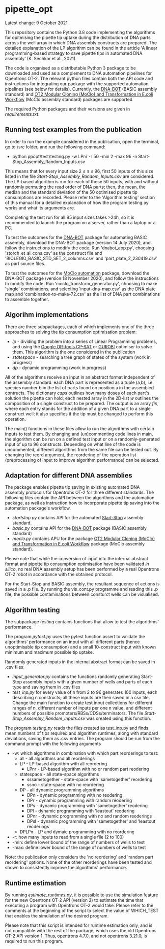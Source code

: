 # pipette_opt

Latest change: 9 October 2021

This repository contains the Python 3.8 code implementing the algorithms for opitmising the pipette tip uptake during the distribution of DNA parts across the well array in which DNA assembly constructs are prepared. The detailed explanation of the LP algorithm can be found in the article 'A linear programming-based strategy to save pipette tips in automated DNA assembly' (K. Sechkar et al., 2021).

The code is organised as a distributable Python 3 package to be downloaded and used as a complement to DNA automation pipelines for Opentrons OT-2. The relevant python files contain both the API code and instructions for integrating our package with the supported automation pipelines (see below for details).  Currently, the [DNA-BOT](https://github.com/BASIC-DNA-ASSEMBLY/DNA-BOT) (BASIC assembly standard) and [OT2 Modular Cloning (MoClo) and Transformation in E.coli Workflow](https://github.com/DAMPLAB/OT2-MoClo-Transformation-Ecoli) (MoClo assembly standard) packages are supported.

The required Python packages and their versions are given in _requirements.txt_.

## Running test examples from the publication

In order to run the example considered in the publication, open the terminal, go to /src folder, and run the following command:
* python ppopt/test/testing.py -w LPnr -r 50 -min 2 -max 96 -n Start-Stop_Assembly_Random_Inputs.csv

This means that for every input size 2 &#8804; n &#8804; 96, first 50 inputs of this size listed in the file _Start-Stop_Assembly_Random_Inputs.csv_ are considered. 
The LP-based algorithm is run for each of these 50 inputs, with and without randomly permuting the read order of DNA parts;
then, the mean, the median and the standard deviation of the 50 optimised pipette tip consumptions are recorded.
Please refer to the 'Algorithm testing' section of this manual for a detailed explanation of how the program testing.py works and what its arguments are.

Completing the test run for all 95 input sizes takes >24h, so it is recommended to launch the program on a server,
rather than a laptop or a PC. 

To test the outcomes for the [DNA-BOT](https://github.com/BASIC-DNA-ASSEMBLY/DNA-BOT) package for automating BASIC assembly, download the DNA-BOT package (version 14 July 2020), and follow the instructions to modify the code.
Run 'dnabot_app.py', choosing 'storch_et_al_cons.csv' as the construct file and 'BIOLEGIO_BASIC_STD_SET_2_columns.csv' and 'part_plate_2_230419.csv' as part source files.

To test the outcomes for the [MoClo automation](https://github.com/DAMPLAB/OT2-MoClo-Transformation-Ecoli) package, download the DNA-BOT package (version 18 November 2020), and follow the instructions to modify the code.
Run 'moclo_transform_generator.py', choosing to make 'single' combinations, and selecting 'input-dna-map.csv' as the DNA plate map and 'combination-to-make-72.csv' as the list of DNA part combinations to assemble together. 

## Algorihm implementations
There are three subpackages, each of which implements one of the three approaches to solving the tip consumption optimisation problem:
* _lp_ - dividing the problem into a series of Linear Programming problems, and using the [Google OR-tools CP-SAT](https://developers.google.com/optimization/cp/cp_solver) or [GUROBI](https://www.gurobi.com/) optimiser to solve them. This algorithm is the one considered in the publication
* _statespace_ - searching a tree graph of states of the system (work in progress)
* _dp_ - dynamic programming (work in progress)

All of the algorithms receive an input in an abstract format independent of the assembly standard: each DNA part is represented as a tuple (a,b), i.e. species number b in the list of parts found on position a in the assembled contructs. The dictionary _caps_  outlines how many doses of each part's solution the pipette can hold; each nested array in the  2D-list _w_ outlines the composition of a single construct to be prepared. The output is an array _fin_, where each entry stands for the addition of a given DNA part to a single construct well; it also specifies if the tip must be changed to perform this operation.

The main() functions in these files allow to run the algorithms with certain inputs to test them. By changing and (un)commenting code lines in main, the algorithm can be run on a defined test input or on a randomly-generated input of up to 96 constructs.  Depending on what line of the code is uncommented, different algorithms from the same file can be tested out. By changing the reord argument, the reordering of the operation list (preprocessing of input to improve algorithm performance) can be selected.

## Adaptation for different DNA assemblies
The package enables pipette tip saving in existing automated DNA assembly protocols for Opentrons OT-2 for three different standards. The following files contain the API between the algorithms and the automation package, as well as instruction how to incorporate pipette tip saving into the automation package's workflow.
* _startstop.py_ contains API for the automated [Start-Stop](https://github.com/zoltuz/dna_assembler)  assembly standard.
* _basic.py_ contains API for the [DNA-BOT](https://github.com/BASIC-DNA-ASSEMBLY/DNA-BOT) package (BASIC assembly standard)
* _moclo.py_ contains APU for the package [OT2 Modular Cloning (MoClo) and Transformation in E.coli Workflow](https://github.com/DAMPLAB/OT2-MoClo-Transformation-Ecoli) package (MoClo assembly standard).

Please note that while the conversion of input into the internal abstract format and pipette tip consumption optimisation have been validated _in silico_, no real DNA assembly setup has been performed by a real Opentrons OT-2 robot in accordance with the obtained protocol.

For the Start-Stop and BASIC assembly, the resultant sequence of actions is saved in a .p file. By running the vis_cont.py programme and reading this .p file, the possible contaminations between consturct wells can be visualised.

## Algorithm testing
The subpackage _testing_ contains functions that allow to test the algorithms' performance.

The program _pytest.py_ uses the pytest function assert to validate the algorithms' performance on an input with all different parts (hence unoptimisable tip consumption) and a small 10-construct input with known minimum and maximum possible tip uptake.

Randomly generated inputs in the internal abstract format can be saved in .csv files:
* _input_generator.py_ contains the functions randomly generating Start-Stop assembly inputs with a given number of wells and parts of each type and saving them in .csv files
* _test_inp.py_ for every value of n from 2 to 96 generates 100 inputs, each describing n constructs;
  all these inputs are then saved in a csv file. 
  Change the main function to create test input collections for different ranges of n, different number of inputs per one n value,
  and different numbers of possible promoters/RBSs/CDSs/terminators.
  The file _Start-Stop_Assembly_Random_Inputs.csv_ was created using this function.

The program _testing.py_ reads the files created as test_inp.py and finds mean numbers of tips required and algorithm runtimes, along with standard deviations, saving them as .csv entries.
The program should be run from the command prompt with the following arguments
* -w: which algorithms in combination with which part reorderings to test:
	* all - all algorithms and all reorderings
	* LP - LP-based algorithm with all reordering 
	    * LPnr - LP-based algorithm with no or random part reodering
	* statespace - all state-space algorithms
		* sssametogether - state-space with 'sametogether' reordering
		* ssno - state-space with no reordering
	* DP - all dynamic programming algorithms
		* DPn - dynamic programming with no reodering
		* DPr - dynamic programming with random reodering
		* DPs - dynamic programming with 'sametogether' reodering
		* DPl - dynamic programming with 'leastout' reodering
		* DPnr - dynamic programming with no and random reoderings
		* DPsl - dynamic programming with 'sametogether' and 'leastout' reoderings
	* DPLPn - LP and dymaic programming with no reordering
* -r: how many inputs to read from a single file (2 to 100)
* -min: define lower bound of the range of numbers of wells to test
* -max: define lower bound of the range of numbers of wells to test

Note: the publication only considers the 'no reordering' and 'random part reordering' options.
None of the other reorderings have been tested and shown to consistently improve the algorithms' performance.

## Runtime estimation
By running _estimate_runtimes.py_, it is possible to use the simulation feature for the new Opentrons OT-2 API (version 2) to estimate the time that executing a program with Opentrons OT-2 would take. Please refer to the comments at the beginning of the script to select the value of WHICH_TEST that enables the simulation of the desired program.

Please note that this script is intended for runtime estimation only, and is not compatible with the rest of the package, which uses the old Opentrons OT-2 API version 1. Thus, opentrons 4.7.0, and not opentrons 3.21.0, is required to run this program.
